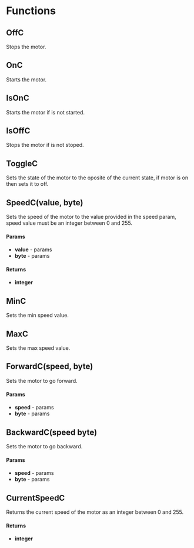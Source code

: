 # Functions

## OffC

Stops the motor.

## OnC

Starts the motor.

## IsOnC

Starts the motor if is not started.

## IsOffC

Stops the motor if is not stoped.

## ToggleC

Sets the state of the motor to the oposite of the current state, if motor is on then sets it to off.

## SpeedC(value, byte)

Sets the speed of the motor to the value provided in the speed param, speed value must be an integer between 0 and 255.

#### Params

- **value** - params
- **byte** - params

#### Returns

- **integer**

## MinC

Sets the min speed value.

## MaxC

Sets the max speed value.

## ForwardC(speed, byte) 

Sets the motor to go forward.

#### Params

- **speed** - params
- **byte** - params

## BackwardC(speed byte)

Sets the motor to go backward.

#### Params

- **speed** - params
- **byte** - params

## CurrentSpeedC

Returns the current speed of the motor as an integer between 0 and 255.

#### Returns

- **integer**